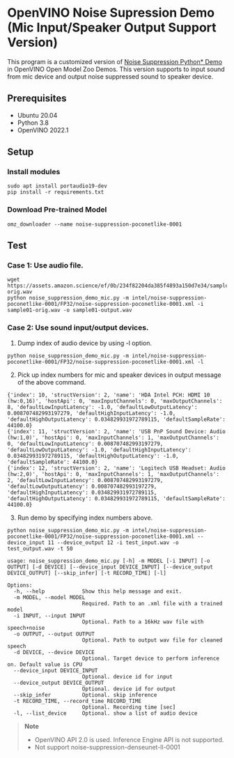 # OpenVINO Noise Supression Demo (Mic Input/Speaker Output Support Version)

This program is a customized version of [Noise Suppression Python* Demo](https://docs.openvino.ai/latest/omz_demos_noise_suppression_demo_python.html) in OpenVINO Open Model Zoo Demos. This version supports to input sound from mic device and output noise suppressed sound to speaker device.

## Prerequisites
* Ubuntu 20.04
* Python 3.8
* OpenVINO 2022.1

## Setup
### Install modules
```
sudo apt install portaudio19-dev
pip install -r requirements.txt
```

### Download Pre-trained Model
```
omz_downloader --name noise-suppression-poconetlike-0001 
```

## Test
### Case 1: Use audio file.
```
wget https://assets.amazon.science/ef/0b/234f82204da385f4893a150d7e34/sample01-orig.wav
python noise_suppression_demo_mic.py -m intel/noise-suppression-poconetlike-0001/FP32/noise-suppression-poconetlike-0001.xml -i sample01-orig.wav -o sample01-output.wav
```

### Case 2: Use sound input/output devices.  
1. Dump index of audio device by using -l option.
```
python noise_suppression_demo_mic.py -m intel/noise-suppression-poconetlike-0001/FP32/noise-suppression-poconetlike-0001.xml -l 
```
2. Pick up index numbers for mic and speaker devices in output message of the above command.
```
{'index': 10, 'structVersion': 2, 'name': 'HDA Intel PCH: HDMI 10 (hw:0,16)', 'hostApi': 0, 'maxInputChannels': 0, 'maxOutputChannels': 8, 'defaultLowInputLatency': -1.0, 'defaultLowOutputLatency': 0.008707482993197279, 'defaultHighInputLatency': -1.0, 'defaultHighOutputLatency': 0.034829931972789115, 'defaultSampleRate': 44100.0}
{'index': 11, 'structVersion': 2, 'name': 'USB PnP Sound Device: Audio (hw:1,0)', 'hostApi': 0, 'maxInputChannels': 1, 'maxOutputChannels': 0, 'defaultLowInputLatency': 0.008707482993197279, 'defaultLowOutputLatency': -1.0, 'defaultHighInputLatency': 0.034829931972789115, 'defaultHighOutputLatency': -1.0, 'defaultSampleRate': 44100.0}
{'index': 12, 'structVersion': 2, 'name': 'Logitech USB Headset: Audio (hw:2,0)', 'hostApi': 0, 'maxInputChannels': 1, 'maxOutputChannels': 2, 'defaultLowInputLatency': 0.008707482993197279, 'defaultLowOutputLatency': 0.008707482993197279, 'defaultHighInputLatency': 0.034829931972789115, 'defaultHighOutputLatency': 0.034829931972789115, 'defaultSampleRate': 44100.0}
```
3. Run demo by specifying index numbers above. 
```
python noise_suppression_demo_mic.py -m intel/noise-suppression-poconetlike-0001/FP32/noise-suppression-poconetlike-0001.xml --device_input 11 --device_output 12 -i test_input.wav -o test_output.wav -t 50
```

```
usage: noise_suppression_demo_mic.py [-h] -m MODEL [-i INPUT] [-o OUTPUT] [-d DEVICE] [--device_input DEVICE_INPUT] [--device_output DEVICE_OUTPUT] [--skip_infer] [-t RECORD_TIME] [-l]

Options:
  -h, --help            Show this help message and exit.
  -m MODEL, --model MODEL
                        Required. Path to an .xml file with a trained model
  -i INPUT, --input INPUT
                        Optional. Path to a 16kHz wav file with speech+noise
  -o OUTPUT, --output OUTPUT
                        Optional. Path to output wav file for cleaned speech
  -d DEVICE, --device DEVICE
                        Optional. Target device to perform inference on. Default value is CPU
  --device_input DEVICE_INPUT
                        Optional. device id for input
  --device_output DEVICE_OUTPUT
                        Optional. device id for output
  --skip_infer          Optional. skip inference
  -t RECORD_TIME, --record_time RECORD_TIME
                        Optional. Recording time [sec]
  -l, --list_device     Optional. show a list of audio device
```

> **Note**
> * OpenVINO API 2.0 is used. Inference Engine API is not supported. 
> * Not support noise-suppression-denseunet-ll-0001

